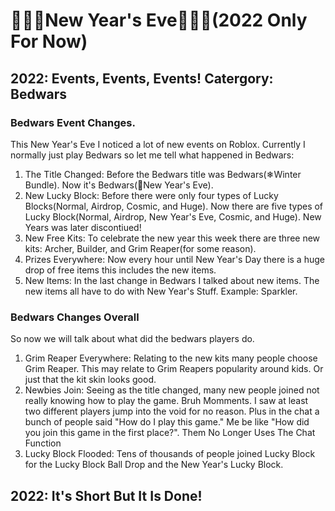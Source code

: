 # 🎉🥳🎊New Year's Eve🎉🥳🎊(2022 Only For Now)
## 2022: Events, Events, Events! Catergory: Bedwars
### Bedwars Event Changes.
This New Year's Eve I noticed a lot of new events on Roblox. Currently I normally just play Bedwars so let me tell what happened in Bedwars:
1. The Title Changed: Before the Bedwars title was Bedwars(❄Winter Bundle). Now it's Bedwars(🎉New Year's Eve).
2. New Lucky Block: Before there were only four types of Lucky Blocks(Normal, Airdrop, Cosmic, and Huge). Now there are five types of Lucky Block(Normal, Airdrop, New Year's Eve, Cosmic, and Huge). New Years was later discontiued!
3. New Free Kits: To celebrate the new year this week there are three new kits: Archer, Builder, and Grim Reaper(for some reason).
4. Prizes Everywhere: Now every hour until New Year's Day there is a huge drop of free items this includes the new items.
5. New Items: In the last change in Bedwars I talked about new items. The new items all have to do with New Year's Stuff. Example: Sparkler.

### Bedwars Changes Overall
So now we will talk about what did the bedwars players do.
1. Grim Reaper Everywhere: Relating to the new kits many people choose Grim Reaper. This may relate to Grim Reapers popularity around kids. Or just that the kit skin looks good.
2. Newbies Join: Seeing as the title changed, many new people joined not really knowing how to play the game. Bruh Momments. I saw at least two different players jump into the void for no reason. Plus in the chat a bunch of people said "How do I play this game." Me be like "How did you join this game in the first place?". Them No Longer Uses The Chat Function
3. Lucky Block Flooded: Tens of thousands of people joined Lucky Block for the Lucky Block Ball Drop and the New Year's Lucky Block. 

## 2022: It's Short But It Is Done!
